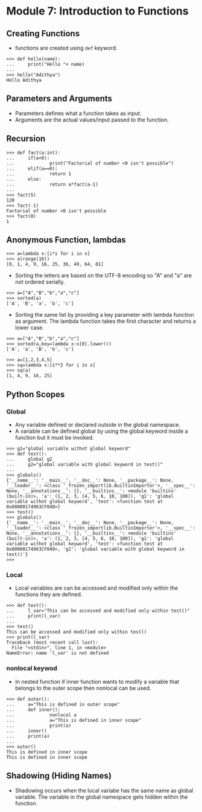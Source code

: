 # Module 7: Introduction to Functions
## Creating Functions
- functions are created using `def` keyword.
```
>>> def hello(name):
...     print("Hello "+ name)
...
>>> hello("Adithya")
Hello Adithya
```
## Parameters and Arguments
- Parameters defines what a function takes as input.
- Arguments are the actual values/input passed to the function.
## Recursion
```
>>> def fact(a:int):
...     if(a<0):
...             print("Factorial of number <0 isn't possible")
...     elif(a==0):
...             return 1
...     else:
...             return a*fact(a-1)
...
>>> fact(5)
120
>>> fact(-1)
Factorial of number <0 isn't possible
>>> fact(0)
1
```
## Anonymous Function, lambdas
```
>>> a=lambda x:[i*i for i in x]
>>> a(range(10))
[0, 1, 4, 9, 16, 25, 36, 49, 64, 81]
```
- Sorting the letters are based on the UTF-8 encoding so "A" and "a" are not ordered serially.
```
>>> a=["A","B","b","a","c"]
>>> sorted(a)
['A', 'B', 'a', 'b', 'c']
```
- Sorting the same list by providing a key parameter with lambda function as argument. The lambda function takes the first character and returns a lower case.
```
>>> a=["A","B","b","a","c"]
>>> sorted(a,key=lambda x:x[0].lower())
['A', 'a', 'B', 'b', 'c']
```

```
>>> a=[1,2,3,4,5]
>>> sq=lambda x:[i**2 for i in x]
>>> sq(a)
[1, 4, 9, 16, 25]
```
## Python Scopes

### Global
- Any variable defined or declared outside in the global namespace.
- A variable can be defined global by using the global keyword inside a function but it must be invoked.
```
>>> g1="global variable withot global keyword"
>>> def test():
...     global g2
...     g2="global variable with global keyword in test()"
...
>>> globals()
{'__name__': '__main__', '__doc__': None, '__package__': None, '__loader__': <class '_frozen_importlib.BuiltinImporter'>, '__spec__': None, '__annotations__': {}, '__builtins__': <module 'builtins' (built-in)>, 'a': (1, 2, 3, [4, 5, 6, 10, 100]), 'g1': 'global variable withot global keyword', 'test': <function test at 0x00000174963CF040>}
>>> test()
>>> globals()
{'__name__': '__main__', '__doc__': None, '__package__': None, '__loader__': <class '_frozen_importlib.BuiltinImporter'>, '__spec__': None, '__annotations__': {}, '__builtins__': <module 'builtins' (built-in)>, 'a': (1, 2, 3, [4, 5, 6, 10, 100]), 'g1': 'global variable withot global keyword', 'test': <function test at 0x00000174963CF040>, 'g2': 'global variable with global keyword in test()'}
>>>
```
### Local
- Local variables are can be accessed and modified only within the functions they are defined.
```
>>> def test():
...     l_var="This can be accessed and modified only within test()"
...     print(l_var)
...
>>> test()
This can be accessed and modified only within test()
>>> print(l_var)
Traceback (most recent call last):
  File "<stdin>", line 1, in <module>
NameError: name 'l_var' is not defined
```
### nonlocal keywod
- In nested function if inner function wants to modify a variable that belongs to the outer scope then nonlocal can be used.
```
>>> def outer():
...     a="This is defined in outer scope"
...     def inner():
...             nonlocal a
...             a="This is defined in inner scope"
...             print(a)
...     inner()
...     print(a)
...
>>> outer()
This is defined in inner scope
This is defined in inner scope
```
## Shadowing (Hiding Names)
- Shadowing occurs when the local variabe has the same name as global variable. The variable in the global namespace gets hidden within the function.

